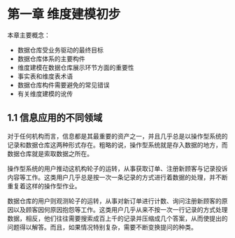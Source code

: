 # 第一章 维度建模初步

本章主要概念：

- 数据仓库受业务驱动的最终目标
- 数据仓库体系的主要构件
- 维度建模在数据仓库展示环节方面的重要性
- 事实表和维度表术语
- 数据仓库构件需要避免的常见错误
- 有关维度建模的讹传

## 1.1 信息应用的不同领域

对于任何机构而言，信息都是其最重要的资产之一，并且几乎总是以操作型系统的记录和数据仓库这两种形式存在。粗略的说，操作型系统就是存入数据的地方，而数据仓库就是索取数据之所在。

操作型系统的用户推动这机构轮子的运转，从事获取订单、注册新顾客与记录投诉内容等工作。这类用户几乎总是按一次一条记录的方式进行着数据的处理，并不断重复着这样的操作型作业。

数据仓库的用户则观测轮子的运转，从事对新订单进行计数、询问注册新顾客的原因以及顾客因何原因抱怨等工作。这类用户几乎从来不按一次一行记录的方式处理数据，相反，他们往往需要搜索成百上千的记录并压缩成几个答案，从而使提出的问题得以解答。而且，如果情况特别复杂，需要不断变换提问的种类。